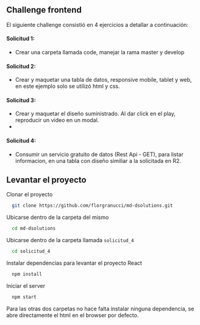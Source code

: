
## Challenge frontend

 El siguiente challenge consistió en 4 ejercicios a detallar a continuación:

#### Solicitud 1:
 - Crear una carpeta llamada code, manejar la rama master y develop

#### Solicitud 2:
 - Crear y maquetar una tabla de datos, responsive mobile, tablet y web, en este ejemplo solo se utilizó html y css.

#### Solicitud 3:
 - Crear y maquetar el diseño suministrado. Al dar click en el play, reproducir un video en un modal.
 - 
#### Solicitud 4:
 - Consumir un servicio gratuito de datos (Rest Api - GET), para listar informacion, en una tabla con diseño similiar a la solicitada en R2.

## Levantar el proyecto

Clonar el proyecto

```bash
  git clone https://github.com/florgranucci/md-dsolutions.git
```

Ubicarse dentro de la carpeta del mismo

```bash
  cd md-dsolutions
```
Ubicarse dentro de la carpeta llamada ```solicitud_4```

```bash
  cd solicitud_4
```

Instalar dependencias para levantar el proyecto React

```bash
  npm install
```

Iniciar el server

```bash
  npm start
```

Para las otras dos carpetas no hace falta instalar ninguna dependencia, se abre directamente el html en el browser por defecto.

